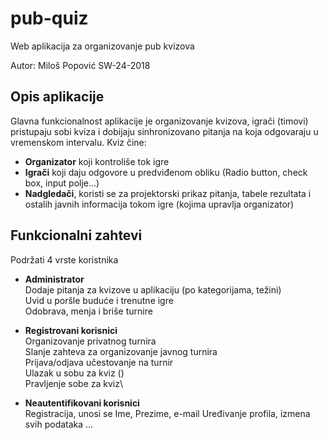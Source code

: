 # pub-quiz
Web aplikacija za organizovanje pub kvizova

Autor: Miloš Popović SW-24-2018


## Opis aplikacije
Glavna funkcionalnost aplikacije je organizovanje kvizova, igrači (timovi) pristupaju sobi kviza i dobijaju sinhronizovano pitanja na koja odgovaraju u vremenskom intervalu. Kviz čine:
- **Organizator** koji kontroliše tok igre
- **Igrači** koji daju odgovore u predviđenom obliku (Radio button, check box, input polje...)
- **Nadgledači**, koristi se za projektorski prikaz pitanja, tabele rezultata i ostalih javnih informacija tokom igre (kojima upravlja organizator)

## Funkcionalni zahtevi
Podržati 4 vrste koristnika
- **Administrator**\
Dodaje pitanja za kvizove u aplikaciju (po kategorijama, težini)\
Uvid u poršle buduće i trenutne igre\
Odobrava, menja i briše turnire

- **Registrovani korisnici**\
Organizovanje privatnog turnira\
Slanje zahteva za organizovanje javnog turnira\
Prijava/odjava učestovanje na turnir\
Ulazak u sobu za kviz ()\
Pravljenje sobe za kviz\

- **Neautentifikovani korisnici**\
Registracija, unosi se Ime, Prezime, e-mail
Uređivanje profila, izmena svih podataka
...

